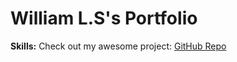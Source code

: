 # William L.S's Portfolio
**Skills:**
Check out my awesome project: [GitHub Repo]([https://github.com/your-username/your-project](https://github.com/wlshepherd/My_Portolio/blob/main/NBA_Data_Analysis_Project.ipynb))
